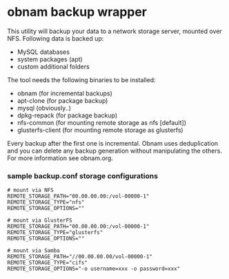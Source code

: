 # obnam backup wrapper

This utility will backup your data to a network storage server, mounted over NFS.
Following data is backed up:
* MySQL databases
* system packages (apt)
* custom additional folders

The tool needs the following binaries to be installed:
* obnam (for incremental backups)
* apt-clone (for package backup)
* mysql (obviously..)
* dpkg-repack (for package backup)
* nfs-common (for mounting remote storage as nfs [default])
* glusterfs-client (for mounting remote storage as glusterfs)

Every backup after the first one is incremental.
Obnam uses deduplication and you can delete any backup generation without manipulating the others. For more information see obnam.org.

### sample backup.conf storage configurations
```
# mount via NFS
REMOTE_STORAGE_PATH="00.00.00.00:/vol-00000-1"
REMOTE_STORAGE_TYPE="nfs"
REMOTE_STORAGE_OPTIONS=""

# mount via GlusterFS
REMOTE_STORAGE_PATH="00.00.00.00:/vol-00000-1"
REMOTE_STORAGE_TYPE="glusterfs"
REMOTE_STORAGE_OPTIONS=""

# mount via Samba
REMOTE_STORAGE_PATH="//00.00.00.00/vol-00000-1"
REMOTE_STORAGE_TYPE="cifs"
REMOTE_STORAGE_OPTIONS="-o username=xxx -o password=xxx"
```
